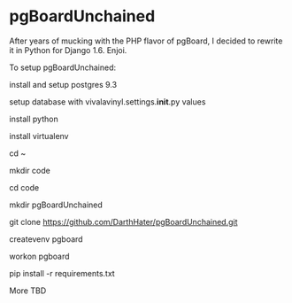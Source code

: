 pgBoardUnchained
================

After years of mucking with the PHP flavor of pgBoard, I decided to rewrite it in Python for Django 1.6. Enjoi.

To setup pgBoardUnchained:

install and setup postgres 9.3

setup database with vivalavinyl.settings.__init__.py values

install python

install virtualenv

cd ~

mkdir code

cd code

mkdir pgBoardUnchained

git clone https://github.com/DarthHater/pgBoardUnchained.git

createvenv pgboard

workon pgboard

pip install -r requirements.txt

More TBD
